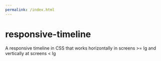 ```yaml
---
permalink: /index.html
---
```

# responsive-timeline
A responsive timeline in CSS that works horizontally in screens >= lg and vertically at screens &lt; lg
